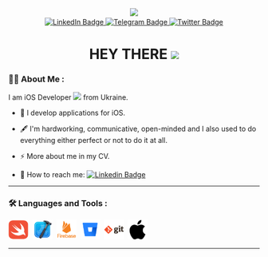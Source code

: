 


<div id="header" align="center">
  <img src="https://media.giphy.com/media/smGpsxCQzXwDS/giphy.gif" width="150"/>
  <div id="badges">
    <a href="https://www.linkedin.com/in/illia-borysenko-112aa623a/">
      <img src="https://img.shields.io/badge/LinkedIn-blue?style=for-the-badge&logo=linkedin&logoColor=white" alt="LinkedIn Badge"/>
    </a>
    <a href="https://t.me/il_WezaR">
      <img src="https://img.shields.io/badge/Telegram-blue?style=for-the-badge&logo=telegram&logoColor=white" alt="Telegram Badge"/>
    </a>
    <a href="https://twitter.com/il_wezar09">
      <img src="https://img.shields.io/badge/Twitter-blue?style=for-the-badge&logo=twitter&logoColor=white" alt="Twitter Badge"/>
    </a>
  </div>
  <h1>
    HEY THERE
    <img src="https://media.giphy.com/media/hvRJCLFzcasrR4ia7z/giphy.gif" width="30px"/>
  </h1>
</div>

### :man_technologist: About Me :
I am iOS Developer <img src="https://media.giphy.com/media/WUlplcMpOCEmTGBtBW/giphy.gif" width="30"> from Ukraine.
- :memo: I develop applications for iOS.

- :fountain_pen: I'm hardworking,  communicative, open-minded and I also used to do everything either perfect or not to do it at all.

- :zap: More about me in my CV.

- :calling: How to reach me: [![Linkedin Badge](https://img.shields.io/badge/-wezar-blue?style=flat&logo=Linkedin&logoColor=white)](https://www.linkedin.com/in/illia-borysenko-112aa623a/)

---

### :hammer_and_wrench: Languages and Tools :
<div>
  <img src="https://github.com/devicons/devicon/blob/master/icons/swift/swift-original.svg" title="Swift" **alt="Swift" width="40" height="40"/>&nbsp;
  <img src="https://github.com/devicons/devicon/blob/master/icons/xcode/xcode-original.svg" title="Xcode" alt="Xcode" width="40" height="40"/>&nbsp;
  <img src="https://github.com/devicons/devicon/blob/master/icons/firebase/firebase-plain-wordmark.svg" title="Firebase" alt="Firebase" width="40" height="40"/>&nbsp;
  <img src="https://github.com/devicons/devicon/blob/master/icons/bitbucket/bitbucket-original.svg" title="BitBucket" alt="BitBucket" width="40" height="40"/>&nbsp;
  <img src="https://github.com/devicons/devicon/blob/master/icons/git/git-original-wordmark.svg" title="Git" **alt="Git" width="40" height="40"/>&nbsp;
  <img src="https://github.com/devicons/devicon/blob/master/icons/apple/apple-original.svg" title="Apple" **alt="Apple" width="40" height="40"/>
</div>

---
